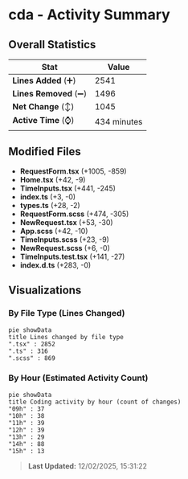 # cda - Activity Summary 

## Overall Statistics

| Stat                   | Value                                                             |
| ---------------------- | ----------------------------------------------------------------- |
| **Lines Added** (➕)   | 2541                                          |
| **Lines Removed** (➖) | 1496                                        |
| **Net Change** (↕)    | 1045                |
| **Active Time** (⌚)   | 434 minutes |


## Modified Files
- **RequestForm.tsx** (+1005, -859)
- **Home.tsx** (+42, -9)
- **TimeInputs.tsx** (+441, -245)
- **index.ts** (+3, -0)
- **types.ts** (+28, -2)
- **RequestForm.scss** (+474, -305)
- **NewRequest.tsx** (+53, -30)
- **App.scss** (+42, -10)
- **TimeInputs.scss** (+23, -9)
- **NewRequest.scss** (+6, -0)
- **TimeInputs.test.tsx** (+141, -27)
- **index.d.ts** (+283, -0)

## Visualizations

### By File Type (Lines Changed)

```mermaid
pie showData
title Lines changed by file type
".tsx" : 2852
".ts" : 316
".scss" : 869
```

### By Hour (Estimated Activity Count)

```mermaid
pie showData
title Coding activity by hour (count of changes)
"09h" : 37
"10h" : 38
"11h" : 39
"12h" : 39
"13h" : 29
"14h" : 88
"15h" : 13
```


> **Last Updated:** 12/02/2025, 15:31:22